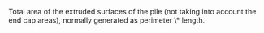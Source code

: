 Total area of the extruded surfaces of the pile (not taking into account the end cap areas), normally generated as perimeter \\* length.
